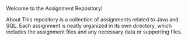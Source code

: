Welcome to the Assignment Repository!

About
This repository is a collection of assignments related to Java and SQL. Each assignment is neatly organized in its own directory, which includes the assignment files and any necessary data or supporting files.
